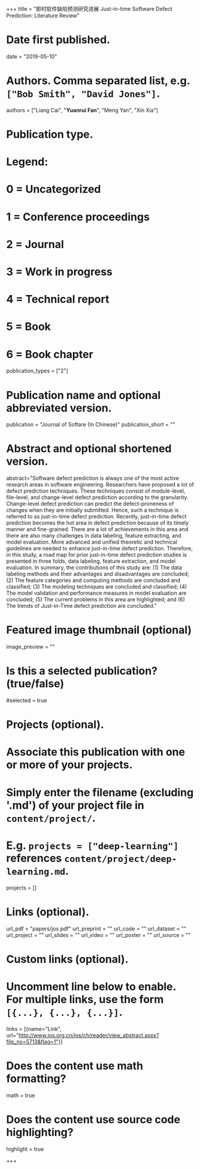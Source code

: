 +++
title = "即时软件缺陷预测研究进展 Just-in-time Software Defect Prediction: Literature Review"

# Date first published.
date = "2019-05-10"

# Authors. Comma separated list, e.g. `["Bob Smith", "David Jones"]`.
authors = ["Liang Cai", "**Yuanrui Fan**", "Meng Yan", "Xin Xia"]

# Publication type.
# Legend:
# 0 = Uncategorized
# 1 = Conference proceedings
# 2 = Journal
# 3 = Work in progress
# 4 = Technical report
# 5 = Book
# 6 = Book chapter
publication_types = ["2"]

# Publication name and optional abbreviated version.
publication = "Journal of Softare (In Chinese)"
publication_short = ""

# Abstract and optional shortened version.
abstract="Software defect prediction is always one of the most active research areas in software engineering. Researchers have proposed a lot of defect prediction techniques. These techniques consist of module-level, file-level, and change-level defect prediction according to the granularity. Change-level defect prediction can predict the defect-proneness of changes when they are initially submitted. Hence, such a technique is referred to as just-in-time defect prediction. Recently, just-in-time defect prediction becomes the hot area in defect prediction because of its timely manner and fine-grained. There are a lot of achievements in this area and there are also many challenges in data labeling, feature extracting, and model evaluation. More advanced and unified theoretic and technical guidelines are needed to enhance just-in-time defect prediction. Therefore, in this study, a road map for prior just-in-time defect prediction studies is presented in three folds, data labeling, feature extraction, and model evaluation. In summary, the contributions of this study are: (1) The data labeling methods and their advantages and disadvantages are concluded; (2) The feature categories and computing methods are concluded and classified; (3) The modeling techniques are concluded and classified; (4) The model validation and performance measures in model evaluation are concluded; (5) The current problems in this area are highlighted; and (6) The trends of Just-in-Time defect prediction are concluded."

# Featured image thumbnail (optional)
image_preview = ""

# Is this a selected publication? (true/false)
#selected = true

# Projects (optional).
#   Associate this publication with one or more of your projects.
#   Simply enter the filename (excluding '.md') of your project file in `content/project/`.
#   E.g. `projects = ["deep-learning"]` references `content/project/deep-learning.md`.
projects = []

# Links (optional).
url_pdf = "papers/jos.pdf"
url_preprint = ""
url_code = ""
url_dataset = ""
url_project = ""
url_slides = ""
url_video = ""
url_poster = ""
url_source = ""

# Custom links (optional).
#   Uncomment line below to enable. For multiple links, use the form `[{...}, {...}, {...}]`.
links = [{name="Link", url="http://www.jos.org.cn/jos/ch/reader/view_abstract.aspx?file_no=5713&flag=1"}]


# Does the content use math formatting?
math = true

# Does the content use source code highlighting?
highlight = true

+++
